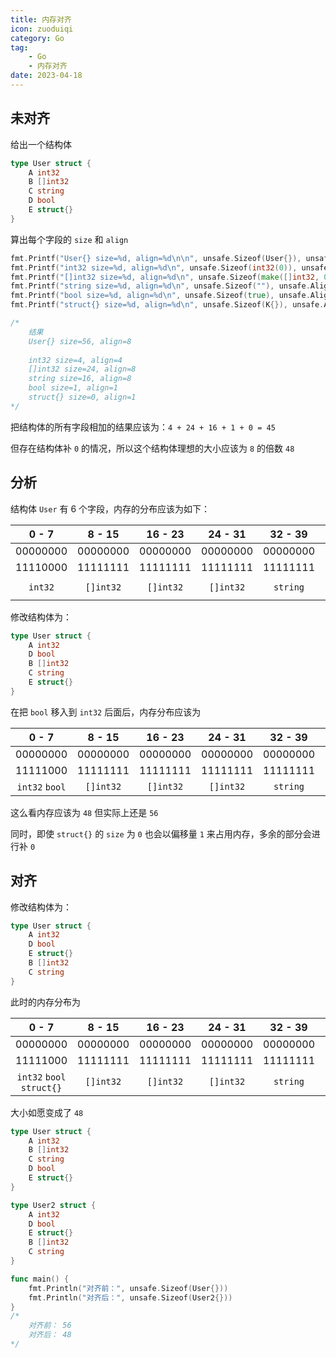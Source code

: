 ```yaml
---
title: 内存对齐
icon: zuoduiqi
category: Go
tag:
    - Go
    - 内存对齐
date: 2023-04-18
---
```


## 未对齐

给出一个结构体

```go
type User struct {
	A int32
	B []int32
	C string
	D bool
	E struct{}
}
```

算出每个字段的 `size` 和 `align`

```go
fmt.Printf("User{} size=%d, align=%d\n\n", unsafe.Sizeof(User{}), unsafe.Alignof(User{}))
fmt.Printf("int32 size=%d, align=%d\n", unsafe.Sizeof(int32(0)), unsafe.Alignof(int32(0)))
fmt.Printf("[]int32 size=%d, align=%d\n", unsafe.Sizeof(make([]int32, 0)), unsafe.Alignof(make([]int32, 0)))
fmt.Printf("string size=%d, align=%d\n", unsafe.Sizeof(""), unsafe.Alignof(""))
fmt.Printf("bool size=%d, align=%d\n", unsafe.Sizeof(true), unsafe.Alignof(true))
fmt.Printf("struct{} size=%d, align=%d\n", unsafe.Sizeof(K{}), unsafe.Alignof(K{}))

/*
    结果
	User{} size=56, align=8
	
	int32 size=4, align=4
	[]int32 size=24, align=8
	string size=16, align=8
	bool size=1, align=1
	struct{} size=0, align=1
*/
```

把结构体的所有字段相加的结果应该为：`4 + 24 + 16 + 1 + 0 = 45`

但存在结构体补 `0` 的情况，所以这个结构体理想的大小应该为 `8` 的倍数 `48`

## 分析

结构体 `User` 有 6 个字段，内存的分布应该为如下：

|  0 - 7   |  8 - 15   |  16 - 23  |  24 - 31  | 32 - 39  | 40 - 47  |      48 - 55      | 
|:--------:|:---------:|:---------:|:---------:|:--------:|:--------:|:-----------------:|
| 00000000 | 00000000  | 00000000  | 00000000  | 00000000 | 00000000 |     00000000      |
| 11110000 | 11111111  | 11111111  | 11111111  | 11111111 | 11111111 |     10000000      | 
| `int32`  | `[]int32` | `[]int32` | `[]int32` | `string` | `string` | `bool` `struct{}` | 


修改结构体为：
```go
type User struct {
	A int32
	D bool
	B []int32
	C string
	E struct{}
}
```

在把 `bool` 移入到 `int32` 后面后，内存分布应该为

|     0 - 7      |  8 - 15   |  16 - 23  |  24 - 31  | 32 - 39  | 40 - 47  |  48 - 55   | 
|:--------------:|:---------:|:---------:|:---------:|:--------:|:--------:|:----------:|
|    00000000    | 00000000  | 00000000  | 00000000  | 00000000 | 00000000 |  00000000  |
|    11111000    | 11111111  | 11111111  | 11111111  | 11111111 | 11111111 |  00000000  | 
| `int32` `bool` | `[]int32` | `[]int32` | `[]int32` | `string` | `string` | `struct{}` | 


这么看内存应该为 `48` 但实际上还是 `56`

同时，即使 `struct{}` 的 `size` 为 `0` 也会以偏移量 `1` 来占用内存，多余的部分会进行补 `0`

## 对齐

修改结构体为：
```go
type User struct {
	A int32
	D bool
	E struct{}
	B []int32
	C string
}
```

此时的内存分布为

|           0 - 7           |  8 - 15   |  16 - 23  |  24 - 31  | 32 - 39  | 40 - 47  | 48 - 55  |
|:-------------------------:|:---------:|:---------:|:---------:|:--------:|:--------:|:--------:|
|         00000000          | 00000000  | 00000000  | 00000000  | 00000000 | 00000000 | 00000000 |
|         11111000          | 11111111  | 11111111  | 11111111  | 11111111 | 11111111 | 00000000 |
| `int32` `bool` `struct{}` | `[]int32` | `[]int32` | `[]int32` | `string` | `string` |          | 

大小如愿变成了 `48`

```go
type User struct {
	A int32
	B []int32
	C string
	D bool
	E struct{}
}

type User2 struct {
	A int32
	D bool
	E struct{}
	B []int32
	C string
}

func main() {
	fmt.Println("对齐前：", unsafe.Sizeof(User{}))
	fmt.Println("对齐后：", unsafe.Sizeof(User2{}))
}
/*
    对齐前： 56
    对齐后： 48
*/
```
